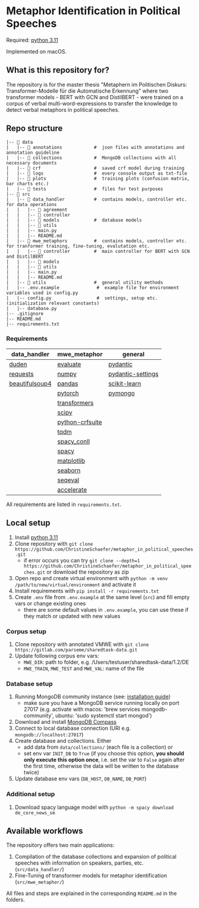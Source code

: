 # Metaphor Identification in Political Speeches

Required: [python 3.11](https://docs.python.org/3.11/contents.html)

Implemented on macOS.


## What is this repository for?
The repository is for the master thesis "Metaphern im Politischen Diskurs: Transformer-Modelle für
die Automatische Erkennung" where two transformer models - BERT with GCN and DistilBERT - were trained on 
a corpus of verbal multi-word-expressions to transfer the knowledge to detect verbal metaphors in political
speeches.


## Repo structure

```
|-- 📁 data
|   |-- 📁 annotations            #  json files with annotations and annotation guideline
|   |-- 📁 collections            #  MongoDB collections with all necessary documents
|   |-- 📁 crf                    #  saved crf model during training 
|   |-- 📁 logs                   #  every console output as txt-file
|   |-- 📁 plots                  #  training plots (confusion matrix, bar charts etc.)  
|   |-- 📁 tests                  #  files for test purposes
|-- 📁 src
|   |-- 📁 data_handler           #  contains models, controller etc. for data operations
|   |   |-- 📁 agreement
|   |   |-- 📁 controller
|   |   |-- 📁 models             #  database models
|   |   |-- 📁 utils
|   |   |-- main.py
|   |   |-- README.md
|   |-- 📁 mwe_metaphors          #  contains models, controller etc. for tranformer training, fine-tuning, evalutation etc.
|   |   |-- 📁 controller         #  main controller for BERT with GCN and DistilBERT
|   |   |-- 📁 models
|   |   |-- 📁 utils
|   |   |-- main.py
|   |   |-- README.md
|   |-- 📁 utils                  #  general utility methods 
|   |-- .env.example              #  example file for environment variables used in config.py
|   |-- config.py                 #  settings, setup etc. (initialization relevant constants)
|   |-- database.py
|-- .gitignore                      
|-- README.md
|-- requirements.txt
```

### Requirements
| data_handler                                               | mwe_metaphor                                                     | general                                                                           |
|------------------------------------------------------------|------------------------------------------------------------------|-----------------------------------------------------------------------------------|
| [duden](https://pypi.org/project/duden/)                   | [evaluate](https://pypi.org/project/evaluate/)                   | [pydantic](https://docs.pydantic.dev/latest/)                                     |
| [requests](https://pypi.org/project/requests/)             | [numpy](https://numpy.org/)                                      | [pydantic-settings](https://docs.pydantic.dev/latest/concepts/pydantic_settings/) |
| [beautifulsoup4](https://pypi.org/project/beautifulsoup4/) | [pandas](https://pandas.pydata.org/)                             | [scikit-learn](https://scikit-learn.org/stable/)                                  |
|                                                            | [pytorch](https://pytorch.org/)                                  | [pymongo](https://www.mongodb.com/docs/drivers/pymongo/)                          |
|                                                            | [transformers](https://huggingface.co/docs/transformers/index)   |                                                                                   |
|                                                            | [scipy](https://scipy.org/)                                      |                                                                                   |
|                                                            | [python-crfsuite](https://github.com/scrapinghub/python-crfsuite)   |                                                                                   |
|                                                            | [tqdm](https://pypi.org/project/tqdm/)                           |                                                                                   |
|                                                            | [spacy_conll](https://spacy.io/universe/project/spacy-conll)     |                                                                                   |
|                                                            | [spacy](https://spacy.io/)                                       |                                                                                   |
|                                                            | [matplotlib](https://matplotlib.org/)                            |                                                                                   |
|                                                            | [seaborn](https://seaborn.pydata.org/)                           |                                                                                   |
|                                                            | [seqeval](https://huggingface.co/spaces/evaluate-metric/seqeval) |                                                                                   |
|                                                            | [accelerate](https://huggingface.co/docs/accelerate/index) |                                                                                   |

All requirements are listed in `requirements.txt`.


## Local setup
1) Install [python 3.11](https://docs.python.org/3.11/contents.html)
2) Clone repository with `git clone https://github.com/ChristineSchaefer/metaphor_in_political_speeches.git`
   - if error occurs you can try `git clone --depth=1 https://github.com/ChristineSchaefer/metaphor_in_political_speeches.git`
   or download the repository as zip 
3) Open repo and create virtual environment with `python -m venv /path/to/new/virtual/environment` and activate it
4) Install requirements with `pip install -r requirements.txt`
5) Create `.env` file from `.env.example` at the same level (`src`) and fill empty vars or change existing ones
   - there are some default values in `.env.example`, you can use these if they match or updated with new values

### Corpus setup
1) Clone repository with annotated VMWE with `git clone https://gitlab.com/parseme/sharedtask-data.git`
2) Update following corpus env vars:
   - `MWE_DIR`: path to folder, e.g. /Users/testuser/sharedtask-data/1.2/DE
   - `MWE_TRAIN`, `MWE_TEST` and `MWE_VAL`: name of the file

### Database setup
1) Running MongoDB community instance (see: [installation guide](https://www.mongodb.com/docs/manual/administration/install-community/))
   - make sure you have a MongoDB service running locally on port 27017 (e.g. activate with macos: 'brew services mongodb-community', ubuntu: 'sudo systemctl start mongod')
2) Download and install [MongoDB Compass](https://www.mongodb.com/try/download/compass)
3) Connect to local database connection (URI e.g. `mongodb://localhost:27017`)
4) Create database and collections. Either
   - add data from `data/collections/` (each file is a collection) or
   - set env var `INIT_DB` to `True` (if you choose this option, **you should only execute this option once**, 
   i.e. set the var to `False` again after the first time, otherwise the data will be written to the database twice)
5) Update database env vars (`DB_HOST`, `DB_NAME`, `DB_PORT`)

### Additional setup
1) Download spacy language model with `python -m spacy download de_core_news_sm`


## Available workflows
The repository offers two main applications:
1) Compilation of the database collections and expansion of political speeches with information on speakers, parties, etc. (`src/data_handler/`)
2) Fine-Tuning of transformer models for metaphor identification (`src/mwe_metaphor/`)

All files and steps are explained in the corresponding `README.md` in the folders.